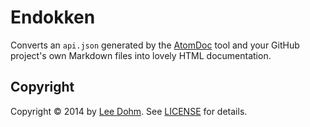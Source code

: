 # Endokken

Converts an `api.json` generated by the [AtomDoc][atomdoc] tool and your GitHub project's own Markdown files into lovely HTML documentation.

## Copyright

Copyright &copy; 2014 by [Lee Dohm][lee-dohm]. See [LICENSE][license] for details.

[atomdoc]: https://github.com/atom/atomdoc
[lee-dohm]: http://www.lee-dohm.com
[license]: https://github.com/lee-dohm/endokken/blob/master/LICENSE.md
